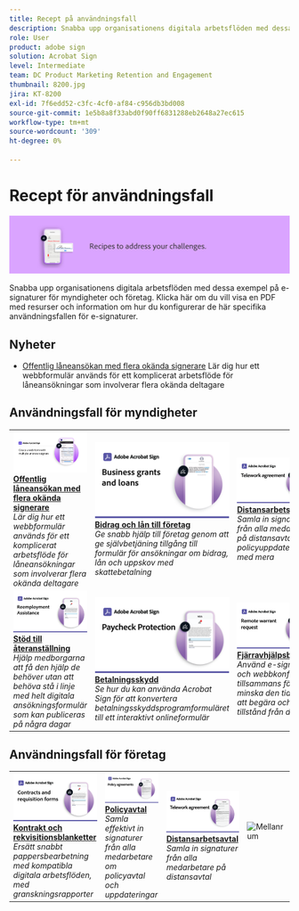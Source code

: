 ```yaml
---
title: Recept på användningsfall
description: Snabba upp organisationens digitala arbetsflöden med dessa exempel på e-signaturer för myndigheter och företag
role: User
product: adobe sign
solution: Acrobat Sign
level: Intermediate
team: DC Product Marketing Retention and Engagement
thumbnail: 8200.jpg
jira: KT-8200
exl-id: 7f6edd52-c3fc-4cf0-af84-c956db3bd008
source-git-commit: 1e5b8a8f33abd0f90ff6831288eb2648a27ec615
workflow-type: tm+mt
source-wordcount: '309'
ht-degree: 0%

---
```


# Recept för användningsfall

![Banderoll för användningsfall](../assets/Hero-Recipe.png)

Snabba upp organisationens digitala arbetsflöden med dessa exempel på e-signaturer för myndigheter och företag. Klicka här om du vill visa en PDF med resurser och information om hur du konfigurerar de här specifika användningsfallen för e-signaturer.

## Nyheter

* [Offentlig låneansökan med flera okända signerare](webform-multiple-signers.md)
Lär dig hur ett webbformulär används för ett komplicerat arbetsflöde för låneansökningar som involverar flera okända deltagare

## Användningsfall för myndigheter

<table style="table-layout:fixed">
<tr>
  <td>
    <a href="webform-multiple-signers.md">
      <img alt="Offentlig låneansökan med flera okända signerare" src="../assets/Web-form-unknown.png" />
    </a>
    <div>
    <a href="webform-multiple-signers.md"><strong>Offentlig låneansökan med flera okända signerare</strong></a>
    </div>
    <em>Lär dig hur ett webbformulär används för ett komplicerat arbetsflöde för låneansökningar som involverar flera okända deltagare</em>
    <br>
  </td> 
  <td>
    <a href="usecasegovgrants.md">
      <img alt="Bidrag och lån till företag" src="../assets/UC_Business.png" />
    </a>
    <div>
    <a href="usecasegovgrants.md"><strong>Bidrag och lån till företag</strong></a>
    </div>
    <em>Ge snabb hjälp till företag genom att ge självbetjäning tillgång till formulär för ansökningar om bidrag, lån och uppskov med skattebetalning</em>
    <br>
  </td> 
  <td>
    <a href="usecasegovtelework.md">
      <img alt="Distansarbetsavtal" src="../assets/UC_MegasignR.png" />
    </a>
    <div>
    <a href="usecasegovtelework.md"><strong>Distansarbetsavtal</strong></a>
    </div>
    <em>Samla in signaturer från alla medarbetare på distansavtal, policyuppdateringar med mera</em>
    <br>
  </td>
  <td>
    <a href="usecasegovcontracts.md">
      <img alt="Kontrakt och rekvisitionsblanketter" src="../assets/UC_WorkflowR.png" />
    </a>
    <div>
    <a href="usecasegovcontracts.md"><strong>Kontrakt och rekvisitionsblanketter</strong></a>
    </div>
    <em>Ersätt snabbt pappersbearbetning med kompatibla digitala arbetsflöden, med granskningsrapporter</em>
    <br>
  </td>
</tr>
<tr>
 <td>
    <a href="usecasegovreemployment.md">
      <img alt="Stöd till återanställning" src="../assets/UC_WebformsR.png" />
    </a>
    <div>
    <a href="usecasegovreemployment.md"><strong>Stöd till återanställning</strong></a>
    </div>
    <em>Hjälp medborgarna att få den hjälp de behöver utan att behöva stå i linje med helt digitala ansökningsformulär som kan publiceras på några dagar</em>
    <br>
  </td>
  <td>
    <a href="usecasegovpaycheck.md">
      <img alt="Betalningsskydd" src="../assets/UC_PaycheckProtectionR.png" />
    </a>
    <div>
    <a href="usecasegovpaycheck.md"><strong>Betalningsskydd</strong></a>
    </div>
    <em>Se hur du kan använda Acrobat Sign för att konvertera betalningsskyddsprogramformuläret till ett interaktivt onlineformulär</em>
    <br>
  </td>
  <td>
    <a href="usecasegovremote.md">
      <img alt="Fjärravhjälpsbegäran" src="../assets/UC_Remote_WarrantR.png" />
    </a>
    <div>
    <a href="usecasegovremote.md"><strong>Fjärravhjälpsbegäran</strong></a>
    </div>
    <em>Använd e-signaturer och webbkonferenser tillsammans för att minska den tid det tar att begära och säkra tillstånd från domare</em>
    <br>
  </td>
  <td>
    <img alt="Mellanrum" src="../assets/Grayspacer.png" />
    <div>
    <br>
  </td>
</tr>
</table>

## Användningsfall för företag

<table style="table-layout:fixed">
<tr>
  <td>
    <a href="usecasecomcontracts.md">
      <img alt="Kontrakt och rekvisitionsblanketter" src="../assets/UC_WorkflowR.png" />
    </a>
    <div>
    <a href="usecasecomcontracts.md"><strong>Kontrakt och rekvisitionsblanketter</strong></a>
    </div>
    <em>Ersätt snabbt pappersbearbetning med kompatibla digitala arbetsflöden, med granskningsrapporter</em>
    <br>
  </td> 
  <td>
    <a href="usecasecompolicy.md">
      <img alt="Policyavtal" src="../assets/UC_Policy.png" />
    </a>
    <div>
    <a href="usecasecompolicy.md"><strong>Policyavtal</strong></a>
    </div>
    <em>Samla effektivt in signaturer från alla medarbetare om policyavtal och uppdateringar</em>
    <br>
  </td>
  <td>
    <a href="usecasecomtelework.md">
      <img alt="Distansarbetsavtal" src="../assets/UC_MegasignR.png" />
    </a>
    <div>
    <a href="usecasecomtelework.md"><strong>Distansarbetsavtal</strong></a>
    </div>
    <em>Samla in signaturer från alla medarbetare på distansavtal</em>
    <br>
  </td>
  <td>
    <img alt="Mellanrum" src="../assets/Whitespacer.png" />
    <div>
    <br>
  </td>
</tr>
</table>
